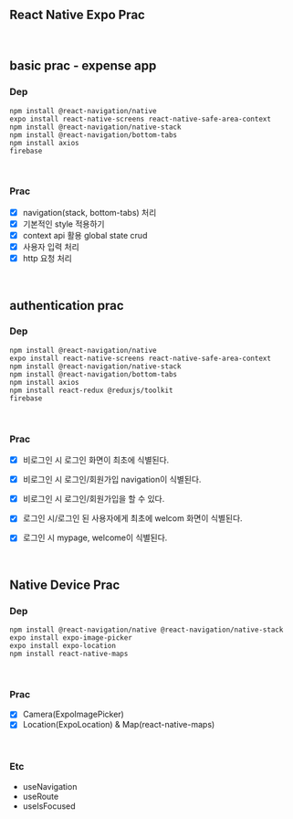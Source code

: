 ## React Native Expo Prac

<br>

## basic prac - expense app

### Dep

```
npm install @react-navigation/native
expo install react-native-screens react-native-safe-area-context
npm install @react-navigation/native-stack
npm install @react-navigation/bottom-tabs
npm install axios
firebase
```

<br>

### Prac

- [x] navigation(stack, bottom-tabs) 처리
- [x] 기본적인 style 적용하기
- [x] context api 활용 global state crud
- [x] 사용자 입력 처리
- [x] http 요청 처리

<br>

## authentication prac

### Dep

```
npm install @react-navigation/native
expo install react-native-screens react-native-safe-area-context
npm install @react-navigation/native-stack
npm install @react-navigation/bottom-tabs
npm install axios
npm install react-redux @reduxjs/toolkit
firebase
```


<br>

### Prac

- [X] 비로그인 시 로그인 화면이 최초에 식별된다.
- [X] 비로그인 시 로그인/회원가입 navigation이 식별된다.
- [X] 비로그인 시 로그인/회원가입을 할 수 있다.
- [X] 로그인 시/로그인 된 사용자에게 최초에 welcom 화면이 식별된다.
- [X] 로그인 시 mypage, welcome이 식별된다.


<br>


## Native Device Prac

### Dep

```
npm install @react-navigation/native @react-navigation/native-stack
expo install expo-image-picker
expo install expo-location
npm install react-native-maps
```

<br>


### Prac

- [X] Camera(ExpoImagePicker)
- [X] Location(ExpoLocation) & Map(react-native-maps)

<br>

### Etc

- useNavigation
- useRoute
- useIsFocused

 